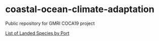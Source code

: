 # coastal-ocean-climate-adaptation

Public repository for GMRI COCA19 project

[List of Landed Species by Port](https://carlylovas.github.io/coastal-ocean-climate-adaptation/species_by_port.html)
